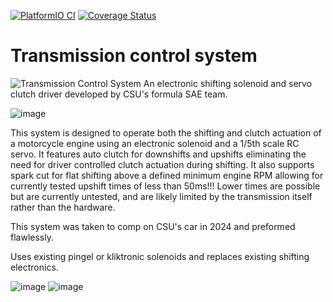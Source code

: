 [![PlatformIO CI](https://github.com/ColoradoStateFSAE/Transmission-Control-System/actions/workflows/platformio_ci.yml/badge.svg)](https://github.com/ColoradoStateFSAE/Transmission-Control-System/actions/workflows/platformio_ci.yml)
[![Coverage Status](https://coveralls.io/repos/github/ColoradoStateFSAE/Transmission-Control-System/badge.svg?branch=2025)](https://coveralls.io/github/ColoradoStateFSAE/Transmission-Control-System?branch=2025)
# Transmission control system
![Transmission Control System](https://github.com/user-attachments/assets/98a09840-d501-4c1e-9078-1e4b9dccaef6)
An electronic shifting solenoid and servo clutch driver developed by CSU's formula SAE team.

![image](https://github.com/ColoradoStateFSAE/Shifting-system/assets/45497901/2e4a6da3-12e0-473e-a43f-4c8390fd686f)

This system is designed to operate both the shifting and clutch actuation of a motorcycle engine using an electronic solenoid and a 1/5th scale RC servo.
It features auto clutch for downshifts and upshifts eliminating the need for driver controlled clutch actuation during shifting. 
It also supports spark cut for flat shifting above a defined minimum engine RPM allowing for currently tested upshift times of less than 50ms!!!
Lower times are possible but are currently untested, and are likely limited by the transmission itself rather than the hardware.


This system was taken to comp on CSU's car in 2024 and preformed flawlessly.


Uses existing pingel or kliktronic solenoids and replaces existing shifting electronics.

![image](https://github.com/ColoradoStateFSAE/Shifting-system/assets/45497901/029124a7-eb61-4bca-9c0d-cc61e725a79a)
![image](https://github.com/ColoradoStateFSAE/Shifting-system/assets/45497901/16bc343b-6edc-4ea3-bf92-b9842d30c58c)
